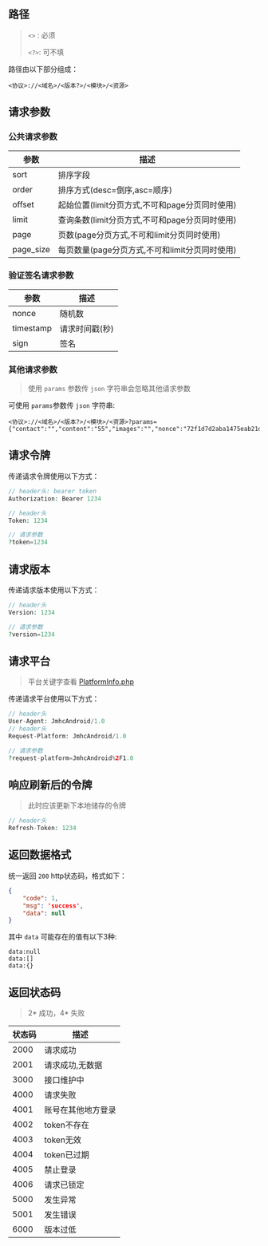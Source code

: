 ## 路径
> `<>` : 必须
> 
> `<?>`: 可不填

路径由以下部分组成：

```
<协议>://<域名>/<版本?>/<模块>/<资源>
```

## 请求参数

### 公共请求参数

| 参数      | 描述  |
| --- | --- |
| sort      | 排序字段                                   |
| order     | 排序方式(desc=倒序,asc=顺序)                |
| offset    | 起始位置(limit分页方式,不可和page分页同时使用) |
| limit     | 查询条数(limit分页方式,不可和page分页同时使用) |
| page      | 页数(page分页方式,不可和limit分页同时使用)     |
| page_size | 每页数量(page分页方式,不可和limit分页同时使用) |

### 验证签名请求参数

| 参数      | 描述  |
| --- | --- |
| nonce     | 随机数        |
| timestamp | 请求时间戳(秒) |
| sign      | 签名         |

### 其他请求参数

> 使用 `params` 参数传 `json` 字符串会忽略其他请求参数

可使用 `params`参数传 `json` 字符串:

```
<协议>://<域名>/<版本?>/<模块>/<资源>?params={"contact":"","content":"55","images":"","nonce":"72f1d7d2aba1475eab21d46f77626d52","sign":"1e73cd0526ff1e23f752c54c6c59ea5a","timestamp":"1571819893"}
```

## 请求令牌

传递请求令牌使用以下方式：

```php
// header头: bearer token
Authorization: Bearer 1234

// header头
Token: 1234

// 请求参数
?token=1234
```

## 请求版本

传递请求版本使用以下方式：

```php
// header头
Version: 1234

// 请求参数
?version=1234
```

## 请求平台

> 平台关键字查看 [PlatformInfo.php](https://github.com/jumihc-compony/laravel-api/blob/master/src/PlatformInfo.php)

传递请求平台使用以下方式：

```php
// header头
User-Agent: JmhcAndroid/1.0
// header头
Request-Platform: JmhcAndroid/1.0

// 请求参数
?request-platform=JmhcAndroid%2F1.0
```

## 响应刷新后的令牌

> 此时应该更新下本地储存的令牌

```php
// header头
Refresh-Token: 1234
```

## 返回数据格式

统一返回 `200` http状态码，格式如下：

```json
{
    "code": 1,
    "msg": 'success',
    "data": null
}
```

其中 `data` 可能存在的值有以下3种:

```
data:null
data:[]
data:{}
```

## 返回状态码

> 2\* 成功，4\* 失败

| 状态码 | 描述 |
| --- | --- |
| 2000   | 请求成功          |
| 2001   | 请求成功,无数据    |
| 3000   | 接口维护中        |
| 4000   | 请求失败          |
| 4001   | 账号在其他地方登录 |
| 4002   | token不存在      |
| 4003   | token无效        |
| 4004   | token已过期      |
| 4005   | 禁止登录          |
| 4006   | 请求已锁定        |
| 5000   | 发生异常          |
| 5001   | 发生错误          |
| 6000   | 版本过低          |